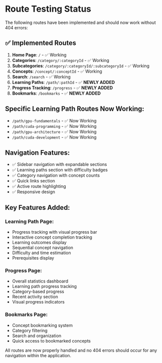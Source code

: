 # Route Testing Status

The following routes have been implemented and should now work without 404 errors:

## ✅ Implemented Routes

1. **Home Page**: `/` - ✅ Working
2. **Categories**: `/category/:categoryId` - ✅ Working
3. **Subcategories**: `/category/:categoryId/:subcategoryId` - ✅ Working  
4. **Concepts**: `/concept/:conceptId` - ✅ Working
5. **Search**: `/search` - ✅ Working
6. **Learning Paths**: `/path/:pathId` - ✅ **NEWLY ADDED**
7. **Progress Tracking**: `/progress` - ✅ **NEWLY ADDED**
8. **Bookmarks**: `/bookmarks` - ✅ **NEWLY ADDED**

## Specific Learning Path Routes Now Working:

- `/path/gpu-fundamentals` - ✅ Now Working
- `/path/cuda-programming` - ✅ Now Working  
- `/path/gpu-architecture` - ✅ Now Working
- `/path/cuda-development` - ✅ Now Working

## Navigation Features:

- ✅ Sidebar navigation with expandable sections
- ✅ Learning paths section with difficulty badges
- ✅ Category navigation with concept counts
- ✅ Quick links section
- ✅ Active route highlighting
- ✅ Responsive design

## Key Features Added:

### Learning Path Page:
- Progress tracking with visual progress bar
- Interactive concept completion tracking  
- Learning outcomes display
- Sequential concept navigation
- Difficulty and time estimation
- Prerequisites display

### Progress Page:
- Overall statistics dashboard
- Learning path progress tracking
- Category-based progress
- Recent activity section
- Visual progress indicators

### Bookmarks Page:
- Concept bookmarking system
- Category filtering
- Search and organization
- Quick access to bookmarked concepts

All routes are now properly handled and no 404 errors should occur for any navigation within the application.